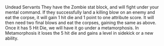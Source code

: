 Undead Servants
They have the Zombie stat block, and will fight under your mental command.
If they successfully land a killing blow on an enemy and eat the corpse, it will gain 1 hit die and 1 point to one attribute score.
It will then need two final blows and eat the corpses, gaining the same as above.
Once it has 5 Hit Die, we will have it go under a metamorphosis.
In Metamorphosis it loses the 5 hit die and gains a level in sidekick or a new ability.
